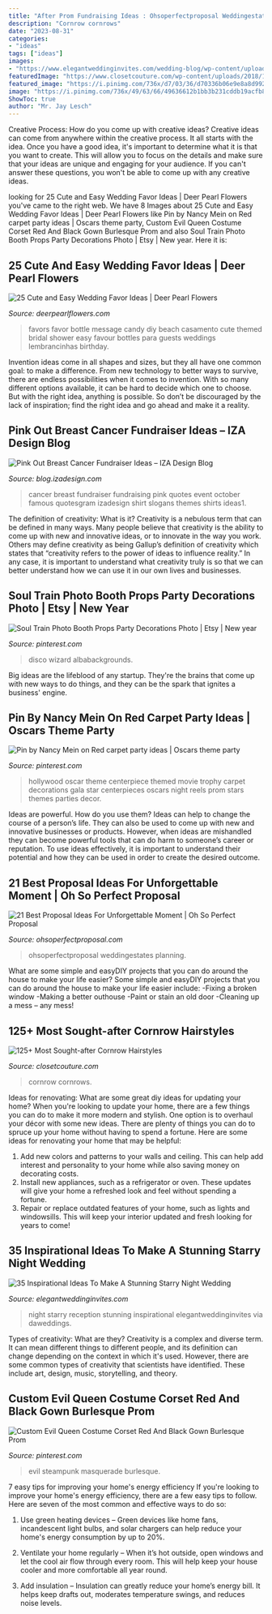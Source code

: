 ```yaml
---
title: "After Prom Fundraising Ideas : Ohsoperfectproposal Weddingestates Planning"
description: "Cornrow cornrows"
date: "2023-08-31"
categories:
- "ideas"
tags: ["ideas"]
images:
- "https://www.elegantweddinginvites.com/wedding-blog/wp-content/uploads/2015/12/gorgeous-starry-night-wedding-reception-inspiration.jpg"
featuredImage: "https://www.closetcouture.com/wp-content/uploads/2018/11/100280818-cornrow-hairstyles-.jpg"
featured_image: "https://i.pinimg.com/736x/d7/03/36/d70336b06e9e8a8d992bd1612564c1ba.jpg"
image: "https://i.pinimg.com/736x/49/63/66/49636612b1bb3b231cddb19acfb8d9f5.jpg"
ShowToc: true
author: "Mr. Jay Lesch"
---
```



Creative Process: How do you come up with creative ideas?
Creative ideas can come from anywhere within the creative process. It all starts with the idea. Once you have a good idea, it's important to determine what it is that you want to create. This will allow you to focus on the details and make sure that your ideas are unique and engaging for your audience. If you can't answer these questions, you won't be able to come up with any creative ideas.

	

		
looking for 25 Cute and Easy Wedding Favor Ideas | Deer Pearl Flowers you've came to the right web. We have 8 Images about 25 Cute and Easy Wedding Favor Ideas | Deer Pearl Flowers like Pin by Nancy Mein on Red carpet party ideas | Oscars theme party, Custom Evil Queen Costume Corset Red And Black Gown Burlesque Prom and also Soul Train Photo Booth Props Party Decorations Photo | Etsy | New year. Here it is:
		
    
## 25 Cute And Easy Wedding Favor Ideas | Deer Pearl Flowers

<img loading=lazy src="http://www.deerpearlflowers.com/wp-content/uploads/2015/05/message-in-a-bottle-party-favor-.jpg" onerror="this.onerror=null;this.src='https://tse3.mm.bing.net/th?id=OIP.kyxS40ilngjicVP5L839hQHaLH&amp;pid=15.1';" alt="25 Cute and Easy Wedding Favor Ideas | Deer Pearl Flowers">

_Source: deerpearlflowers.com_

>favors favor bottle message candy diy beach casamento cute themed bridal shower easy favour bottles para guests weddings lembrancinhas birthday. 

	

Invention ideas come in all shapes and sizes, but they all have one common goal: to make a difference. From new technology to better ways to survive, there are endless possibilities when it comes to invention. With so many different options available, it can be hard to decide which one to choose. But with the right idea, anything is possible. So don’t be discouraged by the lack of inspiration; find the right idea and go ahead and make it a reality.

    
## Pink Out Breast Cancer Fundraiser Ideas – IZA Design Blog

<img loading=lazy src="http://blog.izadesign.com/wp-content/uploads/2013/10/pink-out-breast-cancer-fundraising-ideas1.jpg" onerror="this.onerror=null;this.src='https://tse1.mm.bing.net/th?id=OIP.MfcmZS3MUgKOYVC0Bx4nugHaEk&amp;pid=15.1';" alt="Pink Out Breast Cancer Fundraiser Ideas – IZA Design Blog">

_Source: blog.izadesign.com_

>cancer breast fundraiser fundraising pink quotes event october famous quotesgram izadesign shirt slogans themes shirts ideas1. 

	

The definition of creativity: What is it?
Creativity is a nebulous term that can be defined in many ways. Many people believe that creativity is the ability to come up with new and innovative ideas, or to innovate in the way you work. Others may define creativity as being Gallup’s definition of creativity which states that “creativity refers to the power of ideas to influence reality.” In any case, it is important to understand what creativity truly is so that we can better understand how we can use it in our own lives and businesses.

    
## Soul Train Photo Booth Props Party Decorations Photo | Etsy | New Year

<img loading=lazy src="https://i.pinimg.com/736x/49/63/66/49636612b1bb3b231cddb19acfb8d9f5.jpg" onerror="this.onerror=null;this.src='https://tse2.mm.bing.net/th?id=OIP.ymA8amJJGFBciSTkvNN4hQHaHa&amp;pid=15.1';" alt="Soul Train Photo Booth Props Party Decorations Photo | Etsy | New year">

_Source: pinterest.com_

>disco wizard albabackgrounds. 

	

Big ideas are the lifeblood of any startup. They're the brains that come up with new ways to do things, and they can be the spark that ignites a business' engine.

    
## Pin By Nancy Mein On Red Carpet Party Ideas | Oscars Theme Party

<img loading=lazy src="https://i.pinimg.com/originals/e1/c3/d4/e1c3d411d0b49e8fb4aec8fcb8eebb4e.jpg" onerror="this.onerror=null;this.src='https://tse1.mm.bing.net/th?id=OIP.889M1cQo2UlVH9ski0oo8gHaLx&amp;pid=15.1';" alt="Pin by Nancy Mein on Red carpet party ideas | Oscars theme party">

_Source: pinterest.com_

>hollywood oscar theme centerpiece themed movie trophy carpet decorations gala star centerpieces oscars night reels prom stars themes parties decor. 

	

Ideas are powerful. How do you use them?
Ideas can help to change the course of a person’s life. They can also be used to come up with new and innovative businesses or products. However, when ideas are mishandled they can become powerful tools that can do harm to someone’s career or reputation. To use ideas effectively, it is important to understand their potential and how they can be used in order to create the desired outcome.

    
## 21 Best Proposal Ideas For Unforgettable Moment | Oh So Perfect Proposal

<img loading=lazy src="https://ohsoperfectproposal.com/wp-content/uploads/2019/07/best-proposal-ideas-unique-proposal-ideas-marriage-proposal-creative-proposal-ideas-summer-proposals-romantic-proposals-marianneknerr.jpg" onerror="this.onerror=null;this.src='https://tse3.mm.bing.net/th?id=OIP.0gFfBPGdHbBLyM4qaEHfDAHaLG&amp;pid=15.1';" alt="21 Best Proposal Ideas For Unforgettable Moment | Oh So Perfect Proposal">

_Source: ohsoperfectproposal.com_

>ohsoperfectproposal weddingestates planning. 

	

What are some simple and easyDIY projects that you can do around the house to make your life easier?
Some simple and easyDIY projects that you can do around the house to make your life easier include: 
-Fixing a broken window 
-Making a better outhouse 
-Paint or stain an old door 
-Cleaning up a mess – any mess!

    
## 125+ Most Sought-after Cornrow Hairstyles

<img loading=lazy src="https://www.closetcouture.com/wp-content/uploads/2018/11/100280818-cornrow-hairstyles-.jpg" onerror="this.onerror=null;this.src='https://tse1.mm.bing.net/th?id=OIP.TzB4iWzzA1vH7fw-Ud_yVQHaJ_&amp;pid=15.1';" alt="125+ Most Sought-after Cornrow Hairstyles">

_Source: closetcouture.com_

>cornrow cornrows. 

	

Ideas for renovating: What are some great diy ideas for updating your home?
When you're looking to update your home, there are a few things you can do to make it more modern and stylish. One option is to overhaul your décor with some new ideas. There are plenty of things you can do to spruce up your home without having to spend a fortune. Here are some ideas for renovating your home that may be helpful: 
1. Add new colors and patterns to your walls and ceiling. This can help add interest and personality to your home while also saving money on decorating costs. 
2. Install new appliances, such as a refrigerator or oven. These updates will give your home a refreshed look and feel without spending a fortune. 
3. Repair or replace outdated features of your home, such as lights and windowsills. This will keep your interior updated and fresh looking for years to come! 

    
## 35 Inspirational Ideas To Make A Stunning Starry Night Wedding

<img loading=lazy src="https://www.elegantweddinginvites.com/wedding-blog/wp-content/uploads/2015/12/gorgeous-starry-night-wedding-reception-inspiration.jpg" onerror="this.onerror=null;this.src='https://tse2.mm.bing.net/th?id=OIP.ypksHYSeUdRMzOW9h8v1NQHaLH&amp;pid=15.1';" alt="35 Inspirational Ideas To Make A Stunning Starry Night Wedding">

_Source: elegantweddinginvites.com_

>night starry reception stunning inspirational elegantweddinginvites via daweddings. 

	

Types of creativity: What are they?
Creativity is a complex and diverse term. It can mean different things to different people, and its definition can change depending on the context in which it's used. However, there are some common types of creativity that scientists have identified. These include art, design, music, storytelling, and
theory.

    
## Custom Evil Queen Costume Corset Red And Black Gown Burlesque Prom

<img loading=lazy src="https://i.pinimg.com/736x/d7/03/36/d70336b06e9e8a8d992bd1612564c1ba.jpg" onerror="this.onerror=null;this.src='https://tse3.mm.bing.net/th?id=OIP.3QQ_Jn253Ub2Skr5J_yrBgHaJ3&amp;pid=15.1';" alt="Custom Evil Queen Costume Corset Red And Black Gown Burlesque Prom">

_Source: pinterest.com_

>evil steampunk masquerade burlesque. 

	

7 easy tips for improving your home's energy efficiency
If you're looking to improve your home's energy efficiency, there are a few easy tips to follow. Here are seven of the most common and effective ways to do so:
1) Use green heating devices – Green devices like home fans, incandescent light bulbs, and solar chargers can help reduce your home's energy consumption by up to 20%.

2) Ventilate your home regularly – When it’s hot outside, open windows and let the cool air flow through every room. This will help keep your house cooler and more comfortable all year round.

3) Add insulation – Insulation can greatly reduce your home’s energy bill. It helps keep drafts out, moderates temperature swings, and reduces noise levels.

